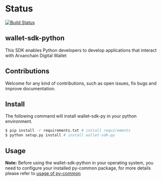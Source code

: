 # Status

[![Build Status](https://travis-ci.org/arxanchain/wallet-sdk-py.svg?branch=master)](https://travis-ci.org/arxanchain/wallet-sdk-py)

## wallet-sdk-python
This SDK enables Python developers to develop applications that interact with Arxanchain Digital Wallet

## Contributions

Welcome for any kind of contributions, such as open issues, fix bugs and improve documentation.

## Install

The following command will install wallet-sdk-py in your python environment.

```sh
$ pip install -r requirements.txt # install requirements
$ python setup.py install # install wallet-sdk-py
```

## Usage

**Note:** Before using the wallet-sdk-python in your operating system, you need to configure your installed py-common package, for more details please refer to [usage of py-common](https://github.com/arxanchain/py-common#usage)
